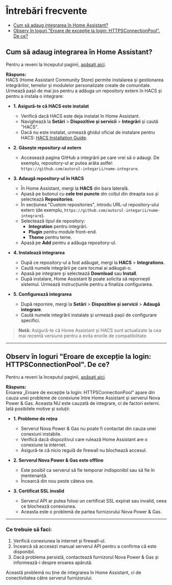 
<!-- Adaugă o ancoră la începutul paginii -->
<a name="top"></a>
# Întrebări frecvente
- [Cum să adaug integrarea în Home Assistant?](#cum-să-adaug-integrarea-în-home-assistant)
- [Observ în loguri "Eroare de excepție la login: HTTPSConnectionPool". De ce?](#observ-în-loguri-eroare-de-excepție-la-login-httpsconnectionpool-de-ce)


## Cum să adaug integrarea în Home Assistant?

Pentru a reveni la începutul paginii, [apăsați aici](#top).


**Răspuns:**  
HACS (Home Assistant Community Store) permite instalarea și gestionarea integrărilor, temelor și modulelor personalizate create de comunitate. Urmează pașii de mai jos pentru a adăuga un repository extern în HACS și pentru a instala o integrare:

  - **1.	Asigură-te că HACS este instalat**
      - Verifică dacă HACS este deja instalat în Home Assistant.
      - Navighează la **Setări** > **Dispozitive și servicii** > **Integrări** și caută "HACS".
      - Dacă nu este instalat, urmează ghidul oficial de instalare pentru HACS: [HACS Installation Guide](https://hacs.xyz/docs/use).
   
  - **2. Găsește repository-ul extern**
      - Accesează pagina GitHub a integrării pe care vrei să o adaugi. De exemplu, repository-ul ar putea arăta astfel:  
  `https://github.com/autorul-integarii/nume-integrare`.

  - **3. Adaugă repository-ul în HACS**
      - În Home Assistant, mergi la **HACS** din bara laterală.
      - Apasă pe butonul cu **cele trei puncte** din colțul din dreapta sus și selectează **Repositories**.
      - În secțiunea "Custom repositories", introdu URL-ul repository-ului extern (de exemplu, `https://github.com/autorul-integarii/nume-integrare`).
      - Selectează tipul de repository:
        - **Integration** pentru integrări.
        - **Plugin** pentru module front-end.
        - **Theme** pentru teme.
      - Apasă pe **Add** pentru a adăuga repository-ul.

  - **4. Instalează integrarea**
      - După ce repository-ul a fost adăugat, mergi la **HACS** > **Integrations**.
      - Caută numele integrării pe care tocmai ai adăugat-o.
      - Apasă pe integrare și selectează **Download** sau **Install**.
      - După instalare, Home Assistant îți poate solicita să repornești sistemul. Urmează instrucțiunile pentru a finaliza configurarea.

  - **5. Configurează integrarea**
      - După repornire, mergi la **Setări** > **Dispozitive și servicii** > **Adaugă integrare**.
      - Caută numele integrării instalate și urmează pașii de configurare specifici.

> **Notă:** 
> Asigură-te că Home Assistant și HACS sunt actualizate la cea mai recentă versiune pentru a evita erorile de compatibilitate.

---

## Observ în loguri "Eroare de excepție la login: HTTPSConnectionPool". De ce?

Pentru a reveni la începutul paginii, [apăsați aici](#top).


**Răspuns:**  
Eroarea „Eroare de excepție la login: HTTPSConnectionPool” apare din cauza unei probleme de conexiune între Home Assistant și serverul Nova Power & Gas. Aceasta NU este cauzată de integrare, ci de factori externi. Iată posibilele motive și soluții:

  - **1. Probleme de rețea**
      - Serverul Nova Power & Gas nu poate fi contactat din cauza unei conexiuni instabile.
      - Verifică dacă dispozitivul care rulează Home Assistant are o conexiune la internet.
      - Asigură-te că nicio regulă de firewall nu blochează accesul.

  - **2. Serverul Nova Power & Gas este offline**
      - Este posibil ca serverul să fie temporar indisponibil sau să fie în mentenanță.
      - Încearcă din nou peste câteva ore.

  - **3. Certificat SSL invalid**
      - Serverul API ar putea folosi un certificat SSL expirat sau invalid, ceea ce blochează conexiunea.
      - Aceasta este o problemă de partea furnizorului Nova Power & Gas.


---

### Ce trebuie să faci:
1. Verifică conexiunea la internet și firewall-ul.
2. Încearcă să accesezi manual serverul API pentru a confirma că este disponibil.
3. Dacă problema persistă, contactează furnizorul Nova Power & Gas și informează-i despre eroarea apărută.

Această problemă nu ține de integrarea în Home Assistant, ci de conectivitatea către serverul furnizorului.
